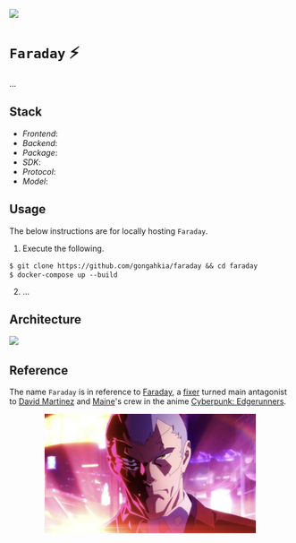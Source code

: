 [![](https://img.shields.io/badge/faraday_1.0.0-passing-green)](https://github.com/gongahkia/faraday/releases/tag/1.0.0) 

# `Faraday` ⚡️

...

## Stack

* *Frontend*: 
* *Backend*: 
* *Package*: 
* *SDK*: 
* *Protocol*: 
* *Model*: 

## Usage

The below instructions are for locally hosting `Faraday`.

1. Execute the following.

```console
$ git clone https://github.com/gongahkia/faraday && cd faraday
$ docker-compose up --build
```

2. ...

## Architecture

![](./asset/reference/architecture.png)

## Reference

The name `Faraday` is in reference to [Faraday](https://cyberpunk.fandom.com/wiki/Faraday), a [fixer](https://cyberpunk.fandom.com/wiki/Fixer) turned main antagonist to [David Martinez](https://cyberpunk.fandom.com/wiki/David_Martinez) and [Maine](https://cyberpunk.fandom.com/wiki/Maine_(Edgerunners))'s crew in the anime [Cyberpunk: Edgerunners](https://cyberpunk.fandom.com/wiki/Cyberpunk:_Edgerunners).

<div align="center">
    <img src="./asset/logo/faraday.jpeg" width="75%">
</div>